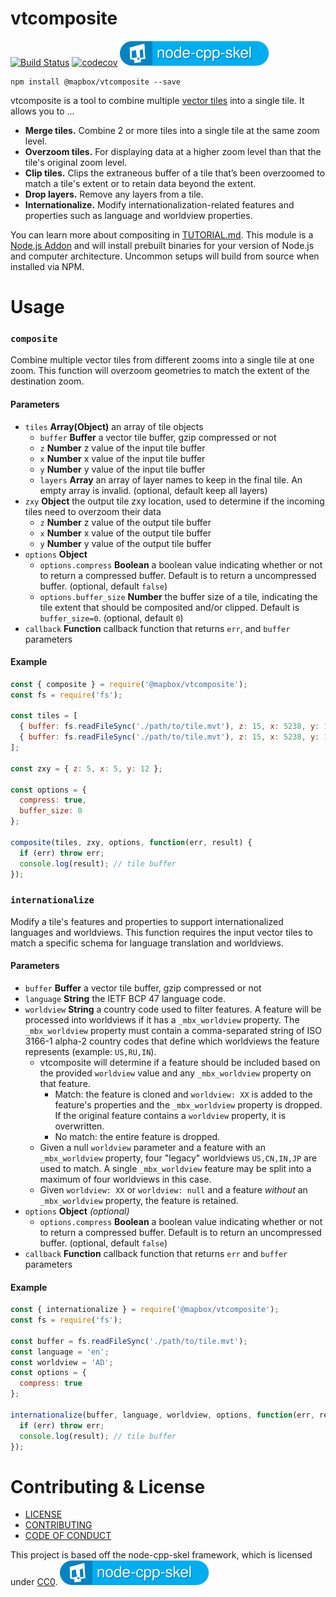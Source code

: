 # vtcomposite

[![Build Status](https://travis-ci.com/mapbox/vtcomposite.svg?branch=master)](https://travis-ci.com/mapbox/vtcomposite)
[![codecov](https://codecov.io/gh/mapbox/vtcomposite/branch/master/graph/badge.svg)](https://codecov.io/gh/mapbox/vtcomposite)
[![node-cpp-skel](https://raw.githubusercontent.com/mapbox/cpp/master/assets/node-cpp-skel-badge_blue.svg)](https://github.com/mapbox/node-cpp-skel)


```shell
npm install @mapbox/vtcomposite --save
```

vtcomposite is a tool to combine multiple [vector tiles](https://github.com/mapbox/vector-tile-spec) into a single tile. It allows you to ...

- **Merge tiles.** Combine 2 or more tiles into a single tile at the same zoom level.
- **Overzoom tiles.** For displaying data at a higher zoom level than that the tile's original zoom level.
- **Clip tiles.** Clips the extraneous buffer of a tile that’s been overzoomed to match a tile's extent or to retain data beyond the extent.
- **Drop layers.** Remove any layers from a tile.
- **Internationalize.** Modify internationalization-related features and properties such as language and worldview properties.

You can learn more about compositing in [TUTORIAL.md](/TUTORIAL.md). This module is a [Node.js Addon](https://nodejs.org/api/addons.html) and will install prebuilt binaries for your version of Node.js and computer architecture. Uncommon setups will build from source when installed via NPM.

# Usage

### `composite`

Combine multiple vector tiles from different zooms into a single tile at one zoom. This function will overzoom geometries to match the extent of the destination zoom.

#### Parameters

- `tiles` **Array(Object)** an array of tile objects
    - `buffer` **Buffer** a vector tile buffer, gzip compressed or not
    - `z` **Number** z value of the input tile buffer
    - `x` **Number** x value of the input tile buffer
    - `y` **Number** y value of the input tile buffer
    - `layers` **Array** an array of layer names to keep in the final tile. An empty array is invalid. (optional, default keep all layers)
- `zxy` **Object** the output tile zxy location, used to determine if the incoming tiles need to overzoom their data
    - `z` **Number** z value of the output tile buffer
    - `x` **Number** x value of the output tile buffer
    - `y` **Number** y value of the output tile buffer
- `options` **Object**
  - `options.compress` **Boolean** a boolean value indicating whether or not to return a compressed buffer. Default is to return a uncompressed buffer. (optional, default `false`)
  - `options.buffer_size` **Number** the buffer size of a tile, indicating the tile extent that should be composited and/or clipped. Default is `buffer_size=0`. (optional, default `0`)
- `callback` **Function** callback function that returns `err`, and `buffer` parameters

#### Example

```js
const { composite } = require('@mapbox/vtcomposite');
const fs = require('fs');

const tiles = [
  { buffer: fs.readFileSync('./path/to/tile.mvt'), z: 15, x: 5238, y: 12666 },
  { buffer: fs.readFileSync('./path/to/tile.mvt'), z: 15, x: 5238, y: 12666, layers: ['building'] }
];

const zxy = { z: 5, x: 5, y: 12 };

const options = {
  compress: true,
  buffer_size: 0
};

composite(tiles, zxy, options, function(err, result) {
  if (err) throw err;
  console.log(result); // tile buffer
});
```

### `internationalize`

Modify a tile's features and properties to support internationalized languages and worldviews. This function requires the input vector tiles to match a specific schema for language translation and worldviews.

#### Parameters

- `buffer` **Buffer** a vector tile buffer, gzip compressed or not
- `language` **String** the IETF BCP 47 language code.
- `worldview` **String** a country code used to filter features. A feature will be processed into worldviews if it has a `_mbx_worldview` property. The `_mbx_worldview` property must contain a comma-separated string of ISO 3166-1 alpha-2 country codes that define which worldviews the feature represents (example: `US,RU,IN`).
  - vtcomposite will determine if a feature should be included based on the provided `worldview` value and any `_mbx_worldview` property on that feature.
    - Match: the feature is cloned and `worldview: XX` is added to the feature's properties and the `_mbx_worldview` property is dropped. If the original feature contains a `worldview` property, it is overwritten.
    - No match: the entire feature is dropped.
  - Given a null `worldview` parameter and a feature with an `_mbx_worldview` property, four "legacy" worldviews `US,CN,IN,JP` are used to match. A single `_mbx_worldview` feature may be split into a maximum of four worldviews in this case.
  - Given `worldview: XX` or `worldview: null` and a feature _without_ an `_mbx_worldview` property, the feature is retained.
- `options` **Object** _(optional)_
  - `options.compress` **Boolean** a boolean value indicating whether or not to return a compressed buffer. Default is to return an uncompressed buffer. (optional, default `false`)
- `callback` **Function** callback function that returns `err` and `buffer` parameters

#### Example

```js
const { internationalize } = require('@mapbox/vtcomposite');
const fs = require('fs');

const buffer = fs.readFileSync('./path/to/tile.mvt');
const language = 'en';
const worldview = 'AD';
const options = {
  compress: true
};

internationalize(buffer, language, worldview, options, function(err, result) {
  if (err) throw err;
  console.log(result); // tile buffer
});
```

# Contributing & License

- [LICENSE](https://github.com/mapbox/vtcomposite/blob/master/LICENSE.md)
- [CONTRIBUTING](https://github.com/mapbox/vtcomposite/blob/master/CONTRIBUTING.md)
- [CODE OF CONDUCT](https://github.com/mapbox/vtcomposite/blob/master/CODE_OF_CONDUCT.md)

This project is based off the node-cpp-skel framework, which is licensed under [CC0](https://creativecommons.org/share-your-work/public-domain/cc0/). [![node-cpp-skel](https://raw.githubusercontent.com/mapbox/cpp/master/assets/node-cpp-skel-badge_blue.svg)](https://github.com/mapbox/node-cpp-skel)